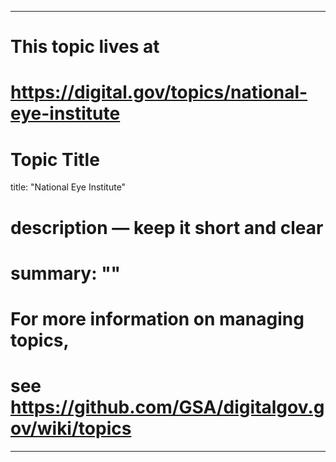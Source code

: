 
---
# This topic lives at
# https://digital.gov/topics/national-eye-institute

# Topic Title
title: "National Eye Institute"

# description — keep it short and clear
# summary: ""


# For more information on managing topics,
# see https://github.com/GSA/digitalgov.gov/wiki/topics
---